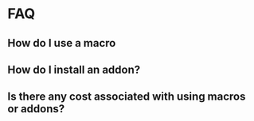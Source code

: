 # FAQ

## How do I use a macro

## How do I install an addon?

## Is there any cost associated with using macros or addons?
